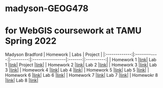 # madyson-GEOG478
# for WebGIS coursework at TAMU Spring 2022

Madyson Bradford
| Homework  | Labs  | Project |
|:-------------:|:------------:|:---------:|:-----------------|:-------:|:----------:|
| Homework 1 |[link](https://github.com/MadysonBradford/madyson-GEOG478/tree/main/Homework/Week01)| Lab 1 |[link](https://github.com/MadysonBradford/madyson-GEOG478/tree/main/Lab/Week01)| Project |[link](Project)|
| Homework 2 |[link](https://github.com/MadysonBradford/madyson-GEOG478/tree/main/Homework/Week02)| Lab 2 |[link](https://github.com/MadysonBradford/madyson-GEOG478/tree/main/Lab/Week02)|
| Homework 3 |[link](https://github.com/MadysonBradford/madyson-GEOG478/tree/main/Homework/Week03)| Lab 3 |[link](https://github.com/MadysonBradford/madyson-GEOG478/tree/main/Lab/Week03)|
| Homework 4 |[link](https://github.com/MadysonBradford/madyson-GEOG478/tree/main/Homework/Week04)| Lab 4 |[link](https://github.com/MadysonBradford/madyson-GEOG478/tree/main/Lab/Week04)|
| Homework 5 |[link](https://github.com/MadysonBradford/madyson-GEOG478/tree/main/Homework/Week05)| Lab 5 |[link](https://github.com/MadysonBradford/madyson-GEOG478/tree/main/Lab/Week05)|
| Homework 6 |[link](https://github.com/MadysonBradford/madyson-GEOG478/tree/main/Homework/Week06)| Lab 6 |[link](https://github.com/MadysonBradford/madyson-GEOG478/tree/main/Lab/Week06)|
| Homework 7 |[link](https://github.com/MadysonBradford/madyson-GEOG478/tree/main/Homework/Week07)| Lab 7 |[link](https://github.com/MadysonBradford/madyson-GEOG478/tree/main/Lab/Week07)|
| Homewokr 8 |[link](https://github.com/MadysonBradford/madyson-GEOG478/tree/main/Homework/Week08)| Lab 8 |[link](https://github.com/MadysonBradford/madyson-GEOG478/tree/main/Lab/Week08)|
